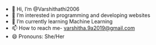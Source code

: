 - 👋 Hi, I’m @Varshithathi2006
- 👀 I’m interested in programming and developing websites
- 🌱 I’m currently learning Machine Learning
- 📫 How to reach me- varshitha.9a2019@gmail.com
- 😄 Pronouns: She/Her

<!---
Varshithathi2006/Varshithathi2006 is a ✨ special ✨ repository because its `README.md` (this file) appears on your GitHub profile.
You can click the Preview link to take a look at your changes.
--->
